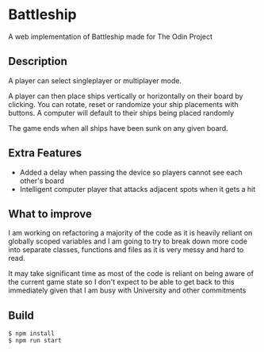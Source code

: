# Battleship

A web implementation of Battleship made for The Odin Project

## Description

A player can select singleplayer or multiplayer mode.

A player can then place ships vertically or horizontally on their board by clicking.
You can rotate, reset or randomize your ship placements with buttons.
A computer will default to their ships being placed randomly

The game ends when all ships have been sunk on any given board.

## Extra Features

- Added a delay when passing the device so players cannot see each other's board
- Intelligent computer player that attacks adjacent spots when it gets a hit

## What to improve

I am working on refactoring a majority of the code as it is heavily reliant on globally scoped variables and I am going to try to
break down more code into separate classes, functions and files as it is very messy and hard to read.

It may take significant time as most of the code is reliant on being aware of the current game state so I don't expect to be able to get back to this immediately given that I am busy with University and other commitments

## Build

```
$ npm install
$ npm run start
```

